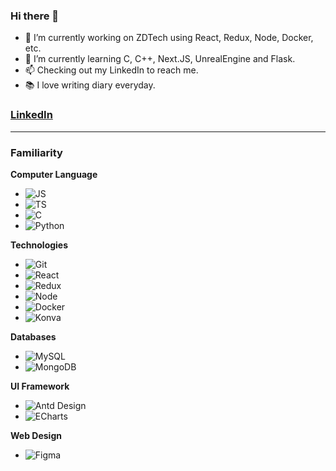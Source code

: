 ### Hi there 👋

<!--
**ChenMatsu/ChenMatsu** is a ✨ _special_ ✨ repository because its `README.md` (this file) appears on your GitHub profile.

Here are some ideas to get you started:

- 👯 I’m looking to collaborate on ...
- 🤔 I’m looking for help with ...
- 💬 Ask me about ...
- 📫 How to reach me: ...
- 😄 Pronouns: ...
- ⚡ Fun fact: ...
-->
- 🔭 I’m currently working on ZDTech using React, Redux, Node, Docker, etc.
- 🌱 I’m currently learning C, C++, Next.JS, UnrealEngine and Flask.
- 📫 Checking out my LinkedIn to reach me.
- 📚 I love writing diary everyday.
 
 
### [LinkedIn](https://www.linkedin.com/in/matsu-chen-98a7aa1b1/)  
---
### Familiarity
**Computer Language**
- ![JS](https://progress-bar.dev/80?title=JS&width=120&color=babaca) 
- ![TS](https://progress-bar.dev/80?title=TS&width=120&color=babaca)  
- ![C](https://progress-bar.dev/60?title=C&width=120&color=babaca) 
- ![Python](https://progress-bar.dev/60?title=Python&width=120&color=babaca) 

**Technologies**
- ![Git](https://progress-bar.dev/80?title=Git&width=120)  
- ![React](https://progress-bar.dev/75?title=React&width=120)  
- ![Redux](https://progress-bar.dev/70?title=Redux&width=120)  
- ![Node](https://progress-bar.dev/70?title=Node&width=120)  
- ![Docker](https://progress-bar.dev/70?title=Docker&width=120)  
- ![Konva](https://progress-bar.dev/60?title=Konva&width=120)  

**Databases**
- ![MySQL](https://progress-bar.dev/60?title=MySQL&width=120)  
- ![MongoDB](https://progress-bar.dev/65?title=MongoDB&width=120)  

**UI Framework**
- ![Antd Design](https://progress-bar.dev/90?title=Antd&width=120)  
- ![ECharts](https://progress-bar.dev/60?title=ECharts&width=120)  

**Web Design**
- ![Figma](https://progress-bar.dev/30?title=Figma&width=120)  




<!-- ![Portrait](https://i.imgur.com/uUEIoyk.jpeg) -->
